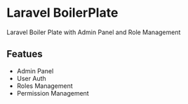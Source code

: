 # Laravel BoilerPlate
Laravel Boiler Plate with Admin Panel and Role Management 

## Featues
* Admin Panel
* User Auth
* Roles Management
* Permission Management
